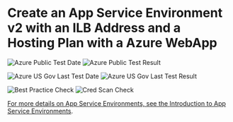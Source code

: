 # Create an App Service Environment v2 with an ILB Address and a Hosting Plan with a Azure WebApp

![Azure Public Test Date](https://azurequickstartsservice.blob.core.windows.net/badges/201-asev2-ilb-with-web-app/PublicLastTestDate.svg)
![Azure Public Test Result](https://azurequickstartsservice.blob.core.windows.net/badges/201-asev2-ilb-with-web-app/PublicDeployment.svg)

![Azure US Gov Last Test Date](https://azurequickstartsservice.blob.core.windows.net/badges/201-asev2-ilb-with-web-app/FairfaxLastTestDate.svg)
![Azure US Gov Last Test Result](https://azurequickstartsservice.blob.core.windows.net/badges/201-asev2-ilb-with-web-app/FairfaxDeployment.svg)

![Best Practice Check](https://azurequickstartsservice.blob.core.windows.net/badges/201-asev2-ilb-with-web-app/BestPracticeResult.svg)
![Cred Scan Check](https://azurequickstartsservice.blob.core.windows.net/badges/201-asev2-ilb-with-web-app/CredScanResult.svg)

<a href="https://portal.azure.com/#create/Microsoft.Template/uri/https%3A%2F%2Fraw.githubusercontent.com%2Fazure%2Fazure-quickstart-templates%2Fmaster%2F201-asev2-ilb-with-web-app%2Fazuredeploy.json" target="_blank">

For more details on App Service Environments, see the [Introduction to App Service Environments](https://docs.microsoft.com/en-us/azure/app-service/app-service-environment/intro).


